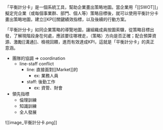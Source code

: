 「平衡計分卡」是一個系統工具，幫助企業畫出策略地圖。當企業用「[[SWOT]]」擬定完企業（或每個事業群、部門、個人等）策略目標後，就可以使用平衡計分卡畫出策略地圖，建立[[KPI]]關鍵績效指標，以及後續的行動方案。  
  
「平衡計分卡」如同企業策略的導覽地圖，讓組織成員按圖索驥，從策略目標出發，了解現階段身在何處，應該要往哪裡走，（策略）方向是否正確；配合預算資源、激勵[[溝通]]、檢視回饋，進而有效達成KPI，這就是「平衡計分卡」的真正意涵。

- 團隊的協調 => coordination
	- line-staff conflict
		- line: 直接面對[[Market]]的
			- ex: 業務人員
		- staff: 後勤工作
			- ex: 資管、財會
- 領先指標
	- 倫理訓練
	- 知識訓練
	- 全人發展

![[image_平衡計分卡.png]]